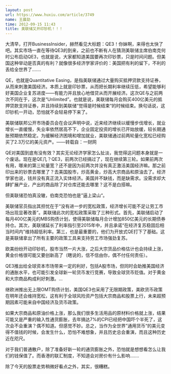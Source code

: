 ```yaml
---
layout: post
url: https://www.huxiu.com/article/3749
name: 王晨劼
time: 2012-09-15 11:43
title: 美联储又开印钞机！！！
---
```

大清早，打开BusinessInsider，赫然看见大标题：QE3！你妹啊，来得也太快了吧。其实市场一直在等待QE3的到来，之前也不断有人在猜测美联储主席伯南克何时公布启动QE3，也就是说，大家都知道美国要再次印钞票，只是时间问题。但美国这种举动是否真的有利？就像很多经济学家评价的：美国把有利的留下，不利的丢给全世界了.......

QE，也就是Quantitative Easing，是指美联储通过大量购买抵押贷款支持证券，从而来刺激美国经济。本质上就是印钞票，从而把长期利率继续压低，希望能够利好美国企业复苏进度——有能力并且放心地借贷从而开展经济。这次QE与之前两次不同在于，这次是“Unlimited”。也就是说，美联储每月会购买400亿美元的抵押贷款支持证券，并且持续到美联储“觉得是时候结束“的时候结束。换句话说，这印钞机一开动，恐怕就不会轻易停下来了。

美联储联邦公开市场委员会在会议声明中说，近来经济继续以缓慢步伐增长，就业增长一直缓慢，失业率依然居高不下，企业固定投资的增长已开始放缓，较长期通胀预期依然稳定。为缓解经济困境和增加就业，美联储通过前两轮量化宽松已经购买了2.3万亿的美元资产。——转载自：一财网

QE对美国到底有没有效？其实无论经济学家怎么扯淡，我觉得这问题本身就是一个废话。现在是QE几？QE3，前两次已经搞过了，现在继续第三轮。如果前两次有用，哪来的第三轮量宽？还不是因为前两次并没有真正激活美国经济嘛。那之前印出来的钞票去哪里了？去美国股市，炒高黄金，炒高大宗商品和原油去了。经济学家也说，钱并没有真正流入实体经济。美国并不缺钱，而是缺需求。没需求却大肆扩展产业，产出的商品除了对仓库还能去哪里？这不是白搭嘛。

但美联储恐怕真没辙，伯南克恐怕也是”逼上梁山“。

美联储官员指出其担忧在于“没有进一步的宽松政策，经济增长可能不足让劳工市场出现显著改善”。美联储此次的宽松政策采取了三种形式。首先，美联储启动了每月400亿美元的MBS购债计划，使得美联储每月合计增加850亿美元的长期债券持仓。其次，美联储延长了利率指引至2015年中，并且承诺“在经济复苏稳固后相当时间内”维持超低利率。第三，也是最重要的，他们为开放式QE打下了基础。这是美联储拿出了所有主要的政策工具来支持劳工市场强劲复苏。

欧美纷纷开动印钞机，股市当然一片大涨，之后大宗货品价格估计也会持续上涨，黄金价格很可能又要创新高了（瞎说的，信不信由你，偶不付任何责任）。

QE3推出给全球资本市场带来一定的利好，包括A股市场，但同时会助推美国经济的通胀水平，也可能引发全球新一轮货币发行竞赛，导致全球货币贬值。对于黄金和大宗商品构成利好刺激。...

继欧洲推出无上限OMT购债计划，美国QE3也采用了无限期政策，美欧货币政策在明年还会维持宽松，这有利于全球风险资产包括大宗商品和股票上行，未来超预期因素可能来自中国经济及货币政策。

如果大宗商品和原油价格上涨，那么我们很多生活用品的原材料价格就上涨，结果可能又是严重的输入性通货膨胀，去年搞达7%的CPI已经把中国吓个半死了，这次会不会重演？偶不知道。但感觉不妙。总之，当作为全世界”通用货币“的美元变得不值钱的时候，会发生什么，恐怕不难想象，并且历史总会重演，而且这种历史近在咫尺。

对于我们普通散户，除了准备好新一轮的通货膨胀之外，恐怕就是想想看怎么让我们的钱保值了。而香港的联汇制度，不知道会对房价有什么影响.......

除了今天的股票走势稍微好看点之外，其实，很糟糕。


